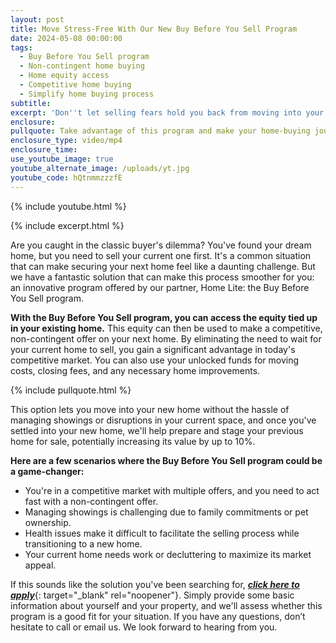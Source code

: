 ```yaml
---
layout: post
title: Move Stress-Free With Our New Buy Before You Sell Program
date: 2024-05-08 00:00:00
tags:
  - Buy Before You Sell program
  - Non-contingent home buying
  - Home equity access
  - Competitive home buying
  - Simplify home buying process
subtitle:
excerpt: 'Don''t let selling fears hold you back from moving into your dream home. '
enclosure:
pullquote: Take advantage of this program and make your home-buying journey smoother.
enclosure_type: video/mp4
enclosure_time:
use_youtube_image: true
youtube_alternate_image: /uploads/yt.jpg
youtube_code: hQtnmmzzzfE
---
```

{% include youtube.html %}

{% include excerpt.html %}

Are you caught in the classic buyer's dilemma? You've found your dream home, but you need to sell your current one first. It's a common situation that can make securing your next home feel like a daunting challenge. But we have a fantastic solution that can make this process smoother for you: an innovative program offered by our partner, Home Lite: the Buy Before You Sell program.

**With the Buy Before You Sell program, you can access the equity tied up in your existing home.** This equity can then be used to make a competitive, non-contingent offer on your next home. By eliminating the need to wait for your current home to sell, you gain a significant advantage in today's competitive market. You can also use your unlocked funds for moving costs, closing fees, and any necessary home improvements.

{% include pullquote.html %}

This option lets you move into your new home without the hassle of managing showings or disruptions in your current space, and once you've settled into your new home, we'll help prepare and stage your previous home for sale, potentially increasing its value by up to 10%.

**Here are a few scenarios where the Buy Before You Sell program could be a game-changer:**

* You're in a competitive market with multiple offers, and you need to act fast with a non-contingent offer.
* Managing showings is challenging due to family commitments or pet ownership.
* Health issues make it difficult to facilitate the selling process while transitioning to a new home.
* Your current home needs work or decluttering to maximize its market appeal.

If this sounds like the solution you've been searching for, [***click here to apply***](https://www.remaxmax.com/new-contact-me){: target="_blank" rel="noopener"}. Simply provide some basic information about yourself and your property, and we'll assess whether this program is a good fit for your situation. If you have any questions, don’t hesitate to call or email us. We look forward to hearing from you.<br>